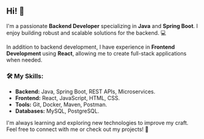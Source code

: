 ## Hi! 👋

I'm a passionate **Backend Developer** specializing in **Java** and **Spring Boot**. I enjoy building robust and scalable solutions for the backend. 💻

In addition to backend development, I have experience in **Frontend Development** using **React**, allowing me to create full-stack applications when needed.

### 🛠️ My Skills:
- **Backend:** Java, Spring Boot, REST APIs, Microservices.
- **Frontend:** React, JavaScript, HTML, CSS.
- **Tools:** Git, Docker, Maven, Postman.
- **Databases:** MySQL, PostgreSQL.

I'm always learning and exploring new technologies to improve my craft. Feel free to connect with me or check out my projects! 🚀
